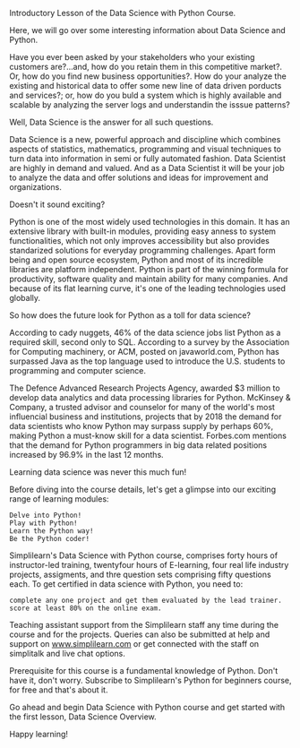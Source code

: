 Introductory Lesson of the Data Science with Python Course.

Here, we will go over some interesting information about Data Science and Python.

Have you ever been asked by your stakeholders who your existing customers are?...and, how do you retain them in this competitive market?. Or, how do you find new business opportunities?. How do your analyze the existing and historical data to offer some new line of data driven porducts and services?; or, how do you buld a system which is highly available and scalable by analyzing the server logs and understandin the isssue patterns?

Well, Data Science is the answer for all such questions.

Data Science is a new, powerful approach and discipline which combines aspects of statistics, mathematics, programming and visual techniques to turn data into information in semi or fully automated fashion. Data Scientist are highly in demand and valued. And as a Data Scientist it will be your job to analyze the data and offer solutions and ideas for improvement and organizations.

Doesn't it sound exciting?

Python is one of the most widely used technologies in this domain. It has an extensive library with built-in modules, providing easy anness to system functionalities, which not only improves accessibility but also provides standarized solutions for everyday programming challenges. Apart form being and open source ecosystem, Python and most of its incredible libraries are platform independent. Python is part of the winning formula for productivity, software quality and maintain ability for many companies. And because of its flat learning curve, it's one of the leading technologies used globally.

So how does the future look for Python as a toll for data science?

According to cady nuggets, 46% of the data science jobs list Python as a required skill, second only to SQL. According to a survey by the Association for Computing machinery, or ACM, posted on javaworld.com, Python has surpassed Java as the top language used to introduce the U.S. students to programming and computer science.

The Defence Advanced Research Projects Agency, awarded $3 million to develop data analytics and data processing libraries for Python. McKinsey & Company, a trusted advisor and counselor for many of the world's most influencial business and institutions, projects that by 2018 the demand for data scientists who know Python may surpass supply by perhaps 60%, making Python a must-know skill for a data scientist. Forbes.com mentions that the demand for Python programmers in big data related positions increased by 96.9% in the last 12 months.

Learning data science was never this much fun!

Before diving into the course details, let's get a glimpse into our exciting range of learning modules:

    Delve into Python!
    Play with Python!
    Learn the Python way!
    Be the Python coder!

Simplilearn's Data Science with Python course, comprises forty hours of instructor-led training, twentyfour hours of E-learning, four real life industry projects, assigments, and thre question sets comprising fifty questions each. To get certified in data science with Python, you need to:

    complete any one project and get them evaluated by the lead trainer.
    score at least 80% on the online exam.

Teaching assistant support from the Simplilearn staff any time during the course and for the projects. Queries can also be submitted at help and support on www.simplilearn.com or get connected with the staff on simplitalk and live chat options.

Prerequisite for this course is a fundamental knowledge of Python. Don't have it, don't worry. Subscribe to Simplilearn's Python for beginners course, for free and that's about it.

Go ahead and begin Data Science with Python course and get started with the first lesson, Data Science Overview.

Happy learning!
